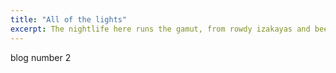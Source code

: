 ```yaml
---
title: "All of the lights"
excerpt: The nightlife here runs the gamut, from rowdy izakayas and beer bars, to red-light entertainment and the infamous Robot Restaurant.
---
```


blog number 2